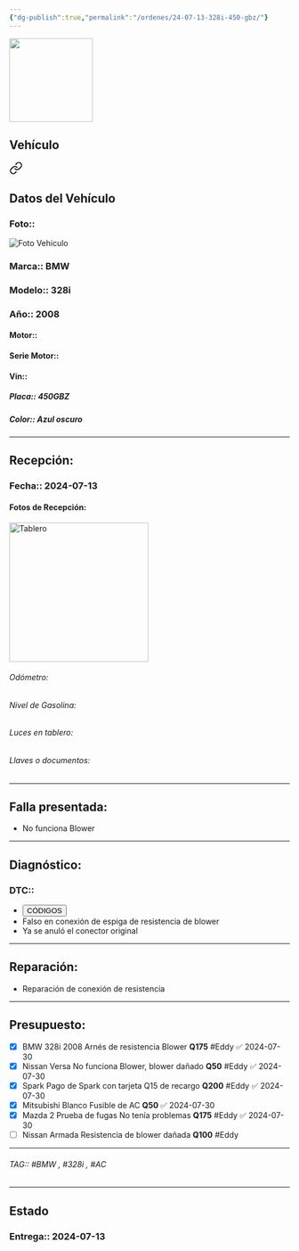 ```yaml
---
{"dg-publish":true,"permalink":"/ordenes/24-07-13-328i-450-gbz/"}
---
```


<img src="https://lh3.googleusercontent.com/d/137fl3TIZ0-PU8b-Pt0bsjclwHub_u78G" width="150">

## Vehículo

<div class="transclusion internal-embed is-loaded"><a class="markdown-embed-link" href="/vehiculos/bmw/328i-450-gbz/#datos-del-vehiculo" aria-label="Open link"><svg xmlns="http://www.w3.org/2000/svg" width="24" height="24" viewBox="0 0 24 24" fill="none" stroke="currentColor" stroke-width="2" stroke-linecap="round" stroke-linejoin="round" class="svg-icon lucide-link"><path d="M10 13a5 5 0 0 0 7.54.54l3-3a5 5 0 0 0-7.07-7.07l-1.72 1.71"></path><path d="M14 11a5 5 0 0 0-7.54-.54l-3 3a5 5 0 0 0 7.07 7.07l1.71-1.71"></path></svg></a><div class="markdown-embed">



## Datos del Vehículo 
### Foto:: 
<img src="https://lh3.googleusercontent.com/d/" Alt="Foto Vehiculo">

### Marca:: BMW
### Modelo:: 328i
### Año:: 2008
#### Motor:: 
#### Serie Motor:: 
#### Vin:: 
##### Placa:: 450GBZ
##### Color:: Azul oscuro
---


</div></div>


## Recepción:
### Fecha:: 2024-07-13
#### Fotos de Recepción: 
<img src="https://lh3.googleusercontent.com/d/" width="250" Alt="Tablero">

###### Odómetro: 
###### Nivel de Gasolina: 
###### Luces en tablero: 
###### Llaves o documentos: 

---

## Falla presentada:
- No funciona Blower


---

## Diagnóstico:
### DTC:: 

- <a href="http"><button class="btn success">CÓDIGOS</button></a>
- Falso en conexión de espiga de resistencia de blower 
- Ya se anuló el conector original 

---
## Reparación:
- Reparación de conexión de resistencia 

---

## Presupuesto:

- [x] BMW 328i 2008
	Arnés de resistencia Blower
	**Q175**
	#Eddy ✅ 2024-07-30
- [x] Nissan Versa
	No funciona Blower, blower dañado
	**Q50**
	#Eddy ✅ 2024-07-30
- [x] Spark
	Pago de Spark con tarjeta Q15 de recargo
	**Q200**
	#Eddy ✅ 2024-07-30
- [x] Mitsubishi Blanco
	Fusible de AC
	**Q50** ✅ 2024-07-30
- [x] Mazda 2
	Prueba de fugas
	No tenía problemas
	**Q175**
	#Eddy ✅ 2024-07-30
- [ ] Nissan Armada
	Resistencia de blower dañada 
	**Q100**
	#Eddy
---

###### TAG:: #BMW , #328i , #AC 

---

## Estado

### Entrega:: 2024-07-13


